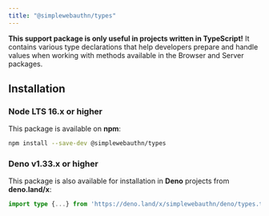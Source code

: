 ```yaml
---
title: "@simplewebauthn/types"
---
```


**This support package is only useful in projects written in TypeScript!** It contains various type declarations that help developers prepare and handle values when working with methods available in
the Browser and Server packages.

## Installation

### Node LTS 16.x or higher

This package is available on **npm**:

```bash
npm install --save-dev @simplewebauthn/types
```

### Deno v1.33.x or higher

This package is also available for installation in **Deno** projects from **deno.land/x**:

```ts
import type {...} from 'https://deno.land/x/simplewebauthn/deno/types.ts';
```
